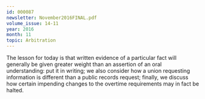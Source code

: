 ```yaml
---
id: 000087
newsletter: November2016FINAL.pdf
volume_issue: 14-11
year: 2016
month: 11
topic: Arbitration
---
```


The lesson for today is that written evidence of a particular fact will generally be given greater weight than an assertion of an oral understanding: put it in writing; we also consider how a union requesting information is different than a public records request; finally, we discuss how certain impending changes to the overtime requirements may in fact be halted.